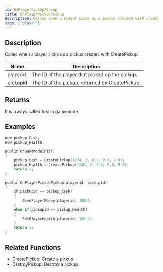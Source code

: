 ```yaml
---
id: OnPlayerPickUpPickup
title: OnPlayerPickUpPickup
description: Called when a player picks up a pickup created with CreatePickup.
tags: ["player"]
---
```


## Description

Called when a player picks up a pickup created with CreatePickup.

| Name     | Description                                     |
| -------- | ----------------------------------------------- |
| playerid | The ID of the player that picked up the pickup. |
| pickupid | The ID of the pickup, returned by CreatePickup. |

## Returns

It is always called first in gamemode.

## Examples

```c
new pickup_Cash;
new pickup_Health;

public OnGameModeInit()
{
    pickup_Cash = CreatePickup(1274, 2, 0.0, 0.0, 9.0);
    pickup_Health = CreatePickup(1240, 2, 0.0, 0.0, 9.0);
    return 1;
}

public OnPlayerPickUpPickup(playerid, pickupid)
{
    if(pickupid == pickup_Cash)
    {
        GivePlayerMoney(playerid, 1000);
    }
    else if(pickupid == pickup_Health)
    {
        SetPlayerHealth(playerid, 100.0);
    }
    return 1;
}
```

## Related Functions

- CreatePickup: Create a pickup.
- DestroyPickup: Destroy a pickup.
